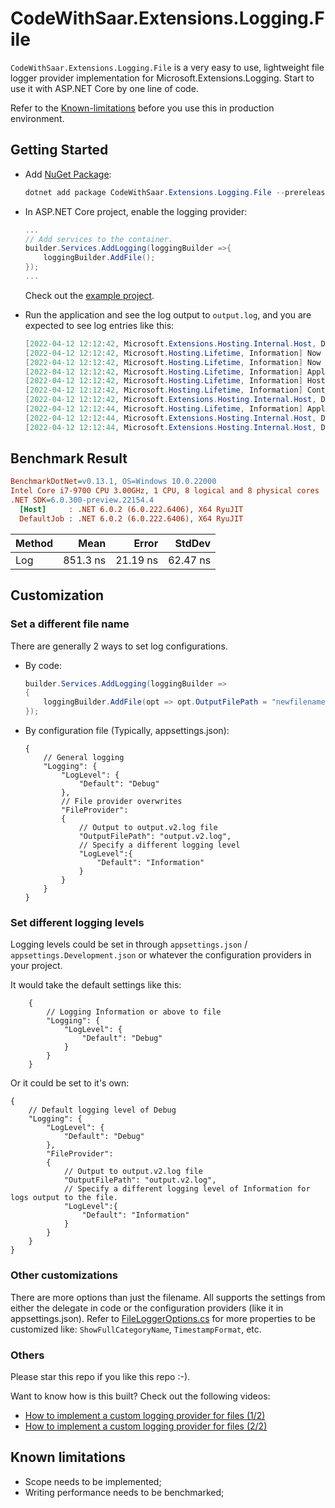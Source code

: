 # CodeWithSaar.Extensions.Logging.File

`CodeWithSaar.Extensions.Logging.File` is a very easy to use, lightweight file logger provider implementation for Microsoft.Extensions.Logging. Start to use it with ASP.NET Core by one line of code.

Refer to the [Known-limitations](https://github.com/xiaomi7732/CodeWithSaar.Extensions.Logging/blob/main/CodeWithSaar.Extensions.Logging.File/Readme.MD#Known-limitations) before you use this in production environment.

## Getting Started

* Add [NuGet Package](https://www.nuget.org/packages/CodeWithSaar.Extensions.Logging.File):

    ```csharp
    dotnet add package CodeWithSaar.Extensions.Logging.File --prerelease
    ```

* In ASP.NET Core project, enable the logging provider:

    ```csharp
    ...
    // Add services to the container.
    builder.Services.AddLogging(loggingBuilder =>{
        loggingBuilder.AddFile();
    });
    ...
    ```

    Check out the [example project](https://github.com/xiaomi7732/CodeWithSaar.Extensions.Logging/tree/main/examples/WebAPIExample).

* Run the application and see the log output to `output.log`, and you are expected to see log entries like this:

    ```csharp
    [2022-04-12 12:12:42, Microsoft.Extensions.Hosting.Internal.Host, Debug] Hosting starting
    [2022-04-12 12:12:42, Microsoft.Hosting.Lifetime, Information] Now listening on: https://localhost:7038
    [2022-04-12 12:12:42, Microsoft.Hosting.Lifetime, Information] Now listening on: http://localhost:5125
    [2022-04-12 12:12:42, Microsoft.Hosting.Lifetime, Information] Application started. Press Ctrl+C to shut down.
    [2022-04-12 12:12:42, Microsoft.Hosting.Lifetime, Information] Hosting environment: Development
    [2022-04-12 12:12:42, Microsoft.Hosting.Lifetime, Information] Content root path: D:\Repos\CodeWithSaar.Extensions.Logging\examples\WebAPIExample\
    [2022-04-12 12:12:42, Microsoft.Extensions.Hosting.Internal.Host, Debug] Hosting started
    [2022-04-12 12:12:44, Microsoft.Hosting.Lifetime, Information] Application is shutting down...
    [2022-04-12 12:12:44, Microsoft.Extensions.Hosting.Internal.Host, Debug] Hosting stopping
    [2022-04-12 12:12:44, Microsoft.Extensions.Hosting.Internal.Host, Debug] Hosting stopped
    ```

## Benchmark Result

``` ini
BenchmarkDotNet=v0.13.1, OS=Windows 10.0.22000
Intel Core i7-9700 CPU 3.00GHz, 1 CPU, 8 logical and 8 physical cores
.NET SDK=6.0.300-preview.22154.4
  [Host]     : .NET 6.0.2 (6.0.222.6406), X64 RyuJIT
  DefaultJob : .NET 6.0.2 (6.0.222.6406), X64 RyuJIT
```

| Method |     Mean |    Error |   StdDev |
|------- |---------:|---------:|---------:|
|    Log | 851.3 ns | 21.19 ns | 62.47 ns |


## Customization

### Set a different file name

There are generally 2 ways to set log configurations.

* By code:

    ```csharp
    builder.Services.AddLogging(loggingBuilder =>
    {
        loggingBuilder.AddFile(opt => opt.OutputFilePath = "newfilename.log");
    });
    ```

* By configuration file (Typically, appsettings.json):

    ```jsonc
    {
        // General logging
        "Logging": {
            "LogLevel": {
                "Default": "Debug"
            },
            // File provider overwrites
            "FileProvider":
            {
                // Output to output.v2.log file
                "OutputFilePath": "output.v2.log",
                // Specify a different logging level
                "LogLevel":{
                    "Default": "Information"
                }
            }
        }
    }
    ```

### Set different logging levels

Logging levels could be set in through `appsettings.json` / `appsettings.Development.json` or whatever the configuration providers in your project.

It would take the default settings like this:

```jsonc
    {
        // Logging Information or above to file
        "Logging": {
            "LogLevel": {
                "Default": "Debug"
            }
        }
    }
```

Or it could be set to it's own:

```jsonc
{
    // Default logging level of Debug
    "Logging": {
        "LogLevel": {
            "Default": "Debug"
        },
        "FileProvider":
        {
            // Output to output.v2.log file
            "OutputFilePath": "output.v2.log",
            // Specify a different logging level of Information for logs output to the file.
            "LogLevel":{
                "Default": "Information"
            }
        }
    }
}
```

### Other customizations

There are more options than just the filename. All supports the settings from either the delegate in code or the configuration providers (like it in appsettings.json). Refer to [FileLoggerOptions.cs](https://github.com/xiaomi7732/CodeWithSaar.Extensions.Logging/blob/main/CodeWithSaar.Extensions.Logging.File/FileLoggerOptions.cs) for more properties to be customized like: `ShowFullCategoryName`, `TimestampFormat`, etc.

### Others

Please star this repo if you like this repo :-).

Want to know how is this built? Check out the following videos:

* [How to implement a custom logging provider for files (1/2)](https://youtu.be/3RUpYR4dZM4)
* [How to implement a custom logging provider for files (2/2)](https://youtu.be/3Z3yemyikNc)

## Known limitations

* Scope needs to be implemented;
* Writing performance needs to be benchmarked;
